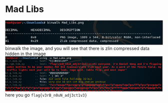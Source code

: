 # Mad Libs

![image](/img/binwalk.png?raw=true)
binwalk the image, and you will see that there is zlin compressed data hidden in the image
![image](/img/extract.png?raw=true)
here you go `flag{v3rB_n0uN_adj3ct1v3}`